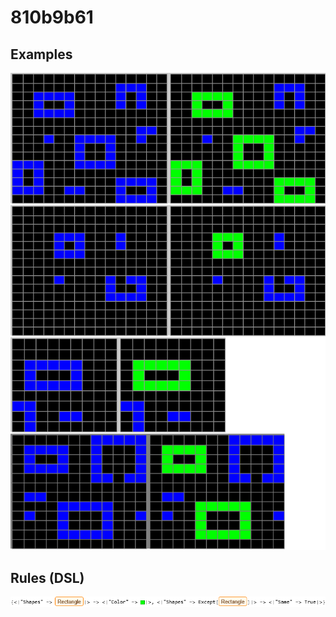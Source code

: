 # 810b9b61

## Examples

![ARC examples for 810b9b61](examples.png?raw=true)

## Rules (DSL)

![DSL rules for 810b9b61](rules.png?raw=true)

